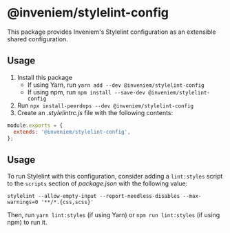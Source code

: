 # @inveniem/stylelint-config

This package provides Inveniem's Stylelint configuration as an extensible shared
configuration.

## Usage

1. Install this package
    * If using Yarn, run `yarn add --dev @inveniem/stylelint-config`
    * If using npm, run `npm install --save-dev @inveniem/stylelint-config`
2. Run `npx install-peerdeps --dev @inveniem/stylelint-config`
3. Create an _.stylelintrc.js_ file with the following contents:

```javascript
module.exports = {
  extends: '@inveniem/stylelint-config',
};
```

## Usage

To run Stylelint with this configuration, consider adding a `lint:styles` script
to the `scripts` section of _package.json_ with the following value:

```
stylelint --allow-empty-input --report-needless-disables --max-warnings=0 '**/*.{css,scss}'
```

Then, run `yarn lint:styles` (if using Yarn) or `npm run lint:styles` (if using
npm) to run it.

